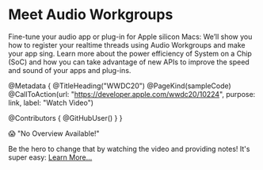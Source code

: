 # Meet Audio Workgroups

Fine-tune your audio app or plug-in for Apple silicon Macs: We’ll show you how to register your realtime threads using Audio Workgroups and make your app sing. Learn more about the power efficiency of System on a Chip (SoC) and how you can take advantage of new APIs to improve the speed and sound of your apps and plug-ins.

@Metadata {
   @TitleHeading("WWDC20")
   @PageKind(sampleCode)
   @CallToAction(url: "https://developer.apple.com/wwdc20/10224", purpose: link, label: "Watch Video")

   @Contributors {
      @GitHubUser(<replace this with your GitHub handle>)
   }
}

😱 "No Overview Available!"

Be the hero to change that by watching the video and providing notes! It's super easy:
 [Learn More…](https://wwdcnotes.github.io/WWDCNotes/documentation/wwdcnotes/contributing)
